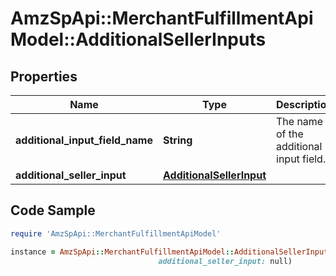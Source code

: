 # AmzSpApi::MerchantFulfillmentApiModel::AdditionalSellerInputs

## Properties

Name | Type | Description | Notes
------------ | ------------- | ------------- | -------------
**additional_input_field_name** | **String** | The name of the additional input field. | 
**additional_seller_input** | [**AdditionalSellerInput**](AdditionalSellerInput.md) |  | 

## Code Sample

```ruby
require 'AmzSpApi::MerchantFulfillmentApiModel'

instance = AmzSpApi::MerchantFulfillmentApiModel::AdditionalSellerInputs.new(additional_input_field_name: null,
                                 additional_seller_input: null)
```


